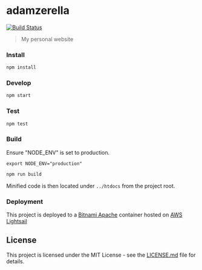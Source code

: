 # adamzerella
[![Build Status](https://travis-ci.org/adamzerella/adamzerella.svg?branch=master)](https://travis-ci.org/adamzerella/adamzerella)

> My personal website

### Install
```js
npm install
```

### Develop
```js
npm start
```

### Test
```js
npm test
```

### Build
Ensure "NODE_ENV" is set to production.
```shell
export NODE_ENV="production"
```

```js
npm run build
```

Minified code is then located under `../htdocs` from the project root.

### Deployment
This project is deployed to a [Bitnami Apache](https://docs.bitnami.com/virtual-machine/components/apache/) container hosted on [AWS Lightsail](https://aws.amazon.com/lightsail/)

## License
This project is licensed under the MIT License - see the [LICENSE.md](https://github.com/adamzerella/adamzerella/blob/master/LICENSE.md) file for details.
